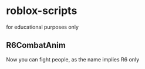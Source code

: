 # roblox-scripts
for educational purposes only

## R6CombatAnim
Now you can fight people, as the name implies R6 only
